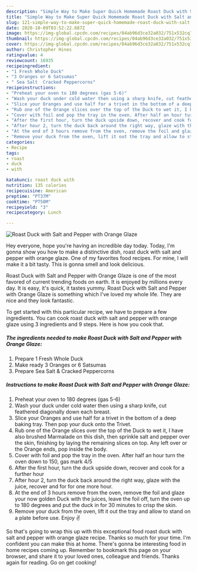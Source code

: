 ```yaml
---
description: "Simple Way to Make Super Quick Homemade Roast Duck with Salt and Pepper with Orange Glaze"
title: "Simple Way to Make Super Quick Homemade Roast Duck with Salt and Pepper with Orange Glaze"
slug: 121-simple-way-to-make-super-quick-homemade-roast-duck-with-salt-and-pepper-with-orange-glaze
date: 2020-10-09T03:52:22.687Z
image: https://img-global.cpcdn.com/recipes/04ab96d3ce32a032/751x532cq70/roast-duck-with-salt-and-pepper-with-orange-glaze-recipe-main-photo.jpg
thumbnail: https://img-global.cpcdn.com/recipes/04ab96d3ce32a032/751x532cq70/roast-duck-with-salt-and-pepper-with-orange-glaze-recipe-main-photo.jpg
cover: https://img-global.cpcdn.com/recipes/04ab96d3ce32a032/751x532cq70/roast-duck-with-salt-and-pepper-with-orange-glaze-recipe-main-photo.jpg
author: Christopher Hines
ratingvalue: 4
reviewcount: 16935
recipeingredient:
- "1 Fresh Whole Duck"
- "3 Oranges or 6 Satsumas"
- " Sea Salt  Cracked Peppercorns"
recipeinstructions:
- "Preheat your oven to 180 degrees (gas 5-6)"
- "Wash your duck under cold water then using a sharp knife, cut feathered diagonally down each breast."
- "Slice your Oranges and use half for a trivet in the bottom of a deep baking tray. Then pop your duck onto the Trivet."
- "Rub one of the Orange slices over the top of the Duck to wet it, I have also brushed Marmalade on this dish, then sprinkle salt and pepper over the skin, finishing by laying the remaining slices on top. Any left over or the Orange ends, pop inside the body."
- "Cover with foil and pop the tray in the oven. After half an hour turn the oven down to 150, gas mark 4/5"
- "After the first hour, turn the duck upside down, recover and cook for a further hour"
- "After hour 2, turn the duck back around the right way, glaze with the juice, recover and for for one more hour."
- "At the end of 3 hours remove from the oven, remove the foil and glaze your now golden Duck with the juices, leave the foil off, turn the oven up to 180 degrees and put the duck in for 30 minutes to crisp the skin."
- "Remove your duck from the oven, lift it out the tray and allow to stand on a plate before use. Enjoy ✌️"
categories:
- Recipe
tags:
- roast
- duck
- with

katakunci: roast duck with 
nutrition: 135 calories
recipecuisine: American
preptime: "PT37M"
cooktime: "PT50M"
recipeyield: "3"
recipecategory: Lunch

---
```



![Roast Duck with Salt and Pepper with Orange Glaze](https://img-global.cpcdn.com/recipes/04ab96d3ce32a032/751x532cq70/roast-duck-with-salt-and-pepper-with-orange-glaze-recipe-main-photo.jpg)

Hey everyone, hope you're having an incredible day today. Today, I'm gonna show you how to make a distinctive dish, roast duck with salt and pepper with orange glaze. One of my favorites food recipes. For mine, I will make it a bit tasty. This is gonna smell and look delicious.



Roast Duck with Salt and Pepper with Orange Glaze is one of the most favored of current trending foods on earth. It is enjoyed by millions every day. It is easy, it's quick, it tastes yummy. Roast Duck with Salt and Pepper with Orange Glaze is something which I've loved my whole life. They are nice and they look fantastic.


To get started with this particular recipe, we have to prepare a few ingredients. You can cook roast duck with salt and pepper with orange glaze using 3 ingredients and 9 steps. Here is how you cook that.

<!--inarticleads1-->

##### The ingredients needed to make Roast Duck with Salt and Pepper with Orange Glaze:

1. Prepare 1 Fresh Whole Duck
1. Make ready 3 Oranges or 6 Satsumas
1. Prepare  Sea Salt &amp; Cracked Peppercorns




<!--inarticleads2-->

##### Instructions to make Roast Duck with Salt and Pepper with Orange Glaze:

1. Preheat your oven to 180 degrees (gas 5-6)
1. Wash your duck under cold water then using a sharp knife, cut feathered diagonally down each breast.
1. Slice your Oranges and use half for a trivet in the bottom of a deep baking tray. Then pop your duck onto the Trivet.
1. Rub one of the Orange slices over the top of the Duck to wet it, I have also brushed Marmalade on this dish, then sprinkle salt and pepper over the skin, finishing by laying the remaining slices on top. Any left over or the Orange ends, pop inside the body.
1. Cover with foil and pop the tray in the oven. After half an hour turn the oven down to 150, gas mark 4/5
1. After the first hour, turn the duck upside down, recover and cook for a further hour
1. After hour 2, turn the duck back around the right way, glaze with the juice, recover and for for one more hour.
1. At the end of 3 hours remove from the oven, remove the foil and glaze your now golden Duck with the juices, leave the foil off, turn the oven up to 180 degrees and put the duck in for 30 minutes to crisp the skin.
1. Remove your duck from the oven, lift it out the tray and allow to stand on a plate before use. Enjoy ✌️




So that's going to wrap this up with this exceptional food roast duck with salt and pepper with orange glaze recipe. Thanks so much for your time. I'm confident you can make this at home. There's gonna be interesting food in home recipes coming up. Remember to bookmark this page on your browser, and share it to your loved ones, colleague and friends. Thanks again for reading. Go on get cooking!

